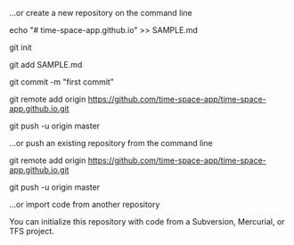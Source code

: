…or create a new repository on the command line

echo "# time-space-app.github.io" >> SAMPLE.md

git init

git add SAMPLE.md

git commit -m "first commit"

git remote add origin https://github.com/time-space-app/time-space-app.github.io.git

git push -u origin master

…or push an existing repository from the command line

git remote add origin https://github.com/time-space-app/time-space-app.github.io.git

git push -u origin master

…or import code from another repository

You can initialize this repository with code from a Subversion, Mercurial, or TFS project.
